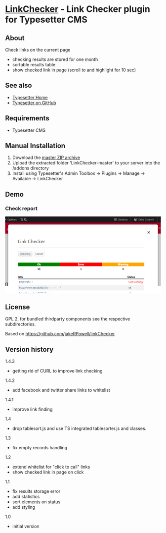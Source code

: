 # [LinkChecker](https://github.com/mahotilo/LinkChecker) - Link Checker plugin for Typesetter CMS

## About
Check links on the current page

- checking results are stored for one month
- sortable results table
- show checked link in page (scroll to and highlight for 10 sec)

## See also 
* [Typesetter Home](http://www.typesettercms.com)
* [Typesetter on GitHub](https://github.com/Typesetter/Typesetter)


## Requirements
* Typesetter CMS

## Manual Installation
1. Download the [master ZIP archive](https://github.com/mahotilo/LinkChecker/archive/master.zip)
2. Upload the extracted folder 'LinkChecker-master' to your server into the /addons directory
3. Install using Typesetter's Admin Toolbox &rarr; Plugins &rarr; Manage &rarr; Available &rarr; LinkChecker


## Demo
### Check report
![image](demo/report.png)

## License
GPL 2, for bundled thirdparty components see the respective subdirectories.

Based on  https://github.com/jakeRPowell/linkChecker

## Version history
1.4.3
- getting rid of CURL to improve link checking

1.4.2
- add facebook and twitter share links to whitelist

1.4.1
- improve link finding

1.4
- drop tablesort.js and use TS integrated tablesorter.js and classes.

1.3
- fix empty records handling

1.2
- extend whitelist for "click to call" links
- show checked link in page on click

1.1
- fix results storage error
- add statistics
- sort elements on status
- add styling
	
1.0
- initial version
